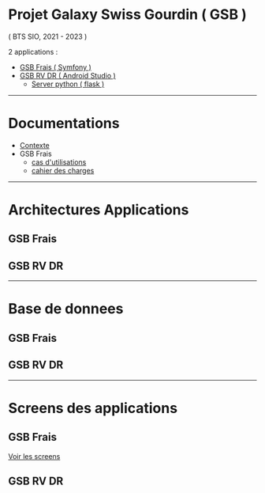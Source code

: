 # Projet Galaxy Swiss Gourdin ( GSB )
( BTS SIO, 2021 - 2023 )


2 applications :
* [GSB Frais ( Symfony )](https://github.com/AlphaxHotelxMikexEchoxDelta/GSB-Frais)
* [GSB RV DR (  Android Studio )](https://github.com/AlphaxHotelxMikexEchoxDelta/GSB-RV-DR.git)
    * [Server python ( flask )](https://github.com/AlphaxHotelxMikexEchoxDelta/GSB-RV-DR-SERVER) 


___
# Documentations

* [Contexte](https://github.com/AlphaxHotelxMikexEchoxDelta/GSB-Projet/blob/main/01-GSB-Organisation.pdf)
* GSB Frais 
   * [cas d'utilisations](https://github.com/AlphaxHotelxMikexEchoxDelta/GSB-Projet/blob/main/03-GSB-Frais-UC-BD.pdf)
   * [cahier des charges](https://github.com/AlphaxHotelxMikexEchoxDelta/GSB-Projet/blob/main/02-SIO-SLAM-GSB-Frais-CahierDesCharges.pdf)

___
# Architectures Applications

## GSB Frais

## GSB RV DR

___
# Base de donnees

## GSB Frais

## GSB RV DR

___
# Screens des applications

## GSB Frais
[ Voir les screens ](https://github.com/AlphaxHotelxMikexEchoxDelta/GSB-Frais#screens-shots)

## GSB RV DR
